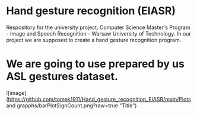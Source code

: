 # Hand gesture recognition (EIASR)

Respository for the university project. 
Computer Science Master's Program - Image and Speech Recognition - Warsaw University of Technology. 
In our project we are supposed to create a hand gesture recognition program.

# We are going to use prepared by us ASL gestures dataset.
![image](https://github.com/tomek1911/Hand_gesture_recognition_EIASR/main/Plots and grapphs/barPlotSignCount.png?raw=true "Title")

